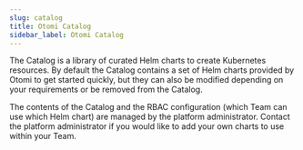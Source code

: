 ```yaml
---
slug: catalog
title: Otomi Catalog
sidebar_label: Otomi Catalog
---
```


The Catalog is a library of curated Helm charts to create Kubernetes resources. By default the Catalog contains a set of Helm charts provided by Otomi to get started quickly, but they can also be modified depending on your requirements or be removed from the Catalog. 

The contents of the Catalog and the RBAC configuration (which Team can use which Helm chart) are managed by the platform administrator. Contact the platform administrator if you would like to add your own charts to use within your Team.


